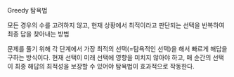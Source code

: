Greedy
탐욕법

모든 경우의 수를 고려하지 않고, 현재 상황에서 최적이라고 판단되는 선택을 반복하여 최종 답을 찾아내는 방법

문제를 풀기 위해 각 단계에서 가장 최적의 선택(=탐욕적인 선택)을 해서 빠르게 해답을 구하는 방식이다.
현재 선택이 미래 선택에 영향을 미치지 않아야 하고, 매 순간의 선택이 최종 해답의 최적성을 보장할 수 있어야 탐욕법이 효과적으로 작동한다.

